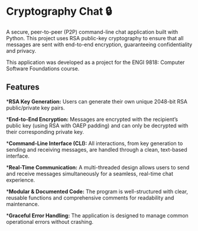 # Cryptography Chat 🔒

A secure, peer-to-peer (P2P) command-line chat application built with Python. This project uses RSA public-key cryptography to ensure that all messages are sent with end-to-end encryption, guaranteeing confidentiality and privacy.

This application was developed as a project for the ENGI 9818: Computer Software Foundations course.

## Features

***RSA Key Generation:** Users can generate their own unique 2048-bit RSA public/private key pairs.

***End-to-End Encryption:** Messages are encrypted with the recipient’s public key (using RSA with OAEP padding) and can only be decrypted with their corresponding private key.

***Command-Line Interface (CLI):** All interactions, from key generation to sending and receiving messages, are handled through a clean, text-based interface.

***Real-Time Communication:** A multi-threaded design allows users to send and receive messages simultaneously for a seamless, real-time chat experience.

***Modular & Documented Code:** The program is well-structured with clear, reusable functions and comprehensive comments for readability and maintenance.

***Graceful Error Handling:** The application is designed to manage common operational errors without crashing.